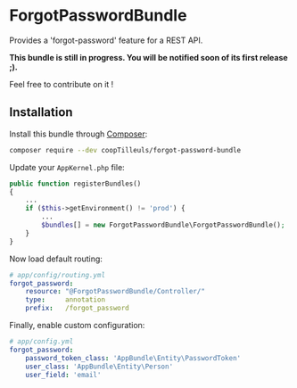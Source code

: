 # ForgotPasswordBundle

Provides a 'forgot-password' feature for a REST API.

**This bundle is still in progress. You will be notified soon of its first release ;).**

Feel free to contribute on it !

## Installation

Install this bundle through [Composer](https://getcomposer.org/):

```bash
composer require --dev coopTilleuls/forgot-password-bundle
```

Update your `AppKernel.php` file:

```php
public function registerBundles()
{
    ...
    if ($this->getEnvironment() != 'prod') {
        ...
        $bundles[] = new ForgotPasswordBundle\ForgotPasswordBundle();
    }
}
```

Now load default routing:

```yml
# app/config/routing.yml
forgot_password:
    resource: "@ForgotPasswordBundle/Controller/"
    type:     annotation
    prefix:   /forgot_password
```

Finally, enable custom configuration:

```yml
# app/config.yml
forgot_password:
    password_token_class: 'AppBundle\Entity\PasswordToken'
    user_class: 'AppBundle\Entity\Person'
    user_field: 'email'
```
